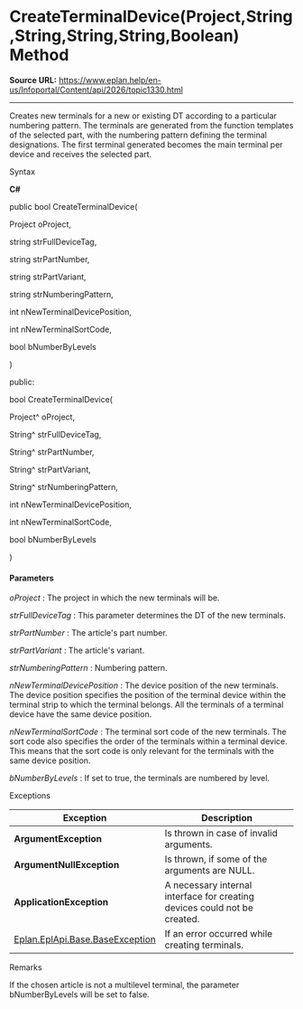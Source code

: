 # CreateTerminalDevice(Project,String,String,String,String,Boolean) Method

**Source URL:** https://www.eplan.help/en-us/Infoportal/Content/api/2026/topic1330.html

---

Creates new terminals for a new or existing DT according to a particular numbering pattern. The terminals are generated from the function templates of the selected part, with the numbering pattern defining the terminal designations. The first terminal generated becomes the main terminal per device and receives the selected part.

Syntax

**C#**



public bool CreateTerminalDevice( 

   Project oProject,

   string strFullDeviceTag,

   string strPartNumber,

   string strPartVariant,

   string strNumberingPattern,

   int nNewTerminalDevicePosition,

   int nNewTerminalSortCode,

   bool bNumberByLevels

)

public:

bool CreateTerminalDevice( 

   Project^ oProject,

   String^ strFullDeviceTag,

   String^ strPartNumber,

   String^ strPartVariant,

   String^ strNumberingPattern,

   int nNewTerminalDevicePosition,

   int nNewTerminalSortCode,

   bool bNumberByLevels

)


#### Parameters

*oProject*
:   The project in which the new terminals will be.

*strFullDeviceTag*
:   This parameter determines the DT of the new terminals.

*strPartNumber*
:   The article's part number.

*strPartVariant*
:   The article's variant.

*strNumberingPattern*
:   Numbering pattern.

*nNewTerminalDevicePosition*
:   The device position of the new terminals. The device position specifies the position of the terminal device within the terminal strip to which the terminal belongs. All the terminals of a terminal device have the same device position.

*nNewTerminalSortCode*
:   The terminal sort code of the new terminals. The sort code also specifies the order of the terminals within a terminal device. This means that the sort code is only relevant for the terminals with the same device position.

*bNumberByLevels*
:   If set to true, the terminals are numbered by level.

Exceptions

| Exception | Description |
| --- | --- |
| **ArgumentException** | Is thrown in case of invalid arguments. |
| **ArgumentNullException** | Is thrown, if some of the arguments are NULL. |
| **ApplicationException** | A necessary internal interface for creating devices could not be created. |
| [Eplan.EplApi.Base.BaseException](Eplan.EplApi.Baseu~Eplan.EplApi.Base.BaseException.html) | If an error occurred while creating terminals. |

Remarks

If the chosen article is not a multilevel terminal, the parameter bNumberByLevels will be set to false.
